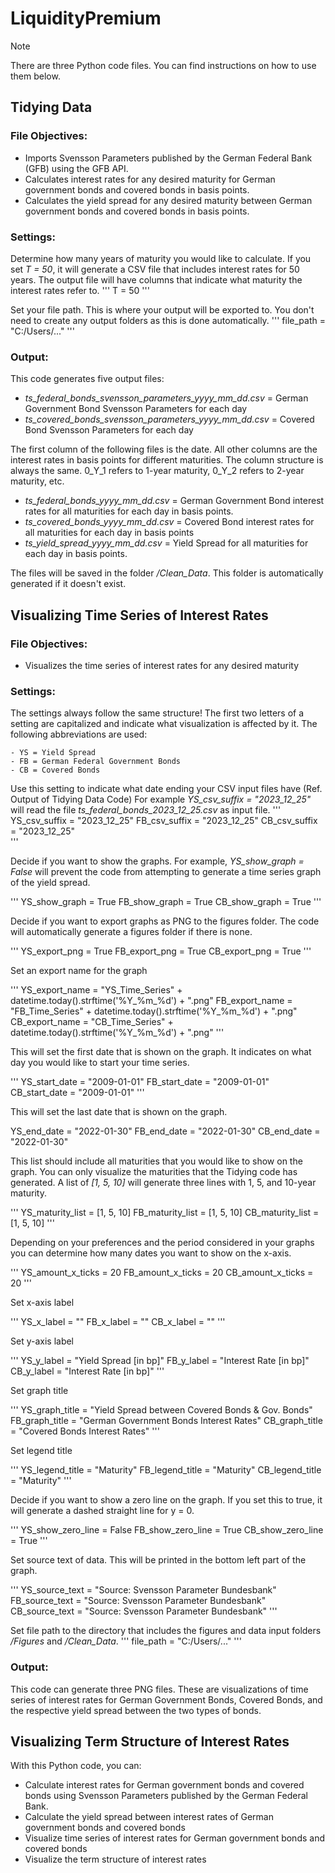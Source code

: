 # LiquidityPremium

> [!NOTE]
> There are three Python code files. You can find instructions on how to use them below.

## Tidying Data

### File Objectives:

- Imports Svensson Parameters published by the German Federal Bank (GFB) using the GFB API.
- Calculates interest rates for any desired maturity for German government bonds and covered bonds in basis points.
- Calculates the yield spread for any desired maturity between German government bonds and covered bonds in basis points. 

### Settings:

Determine how many years of maturity you would like to calculate. If you set *T = 50*, it will generate a CSV file that includes interest rates for 50 years. 
The output file will have columns that indicate what maturity the interest rates refer to.
'''
T = 50
'''

Set your file path. This is where your output will be exported to. You don't need to create any output folders as this is done automatically. 
'''
file_path = "C:/Users/..." 
'''

### Output:

This code generates five output files:

- *ts_federal_bonds_svensson_parameters_yyyy_mm_dd.csv* = German Government Bond Svensson Parameters for each day
- *ts_covered_bonds_svensson_parameters_yyyy_mm_dd.csv* = Covered Bond Svensson Parameters for each day

The first column of the following files is the date. All other columns are the interest rates in basis points for different maturities.
The column structure is always the same. 0_Y_1 refers to 1-year maturity, 0_Y_2 refers to 2-year maturity, etc. 

- *ts_federal_bonds_yyyy_mm_dd.csv* = German Government Bond interest rates for all maturities for each day in basis points.
- *ts_covered_bonds_yyyy_mm_dd.csv* = Covered Bond interest rates for all maturities for each day in basis points
- *ts_yield_spread_yyyy_mm_dd.csv* = Yield Spread for all maturities for each day in basis points. 

The files will be saved in the folder */Clean_Data*. This folder is automatically generated if it doesn't exist. 

## Visualizing Time Series of Interest Rates

### File Objectives:

- Visualizes the time series of interest rates for any desired maturity 

### Settings:

The settings always follow the same structure! The first two letters of a setting are capitalized and indicate what visualization is affected by it.
The following abbreviations are used:

    - YS = Yield Spread
    - FB = German Federal Government Bonds
    - CB = Covered Bonds

Use this setting to indicate what date ending your CSV input files have (Ref. Output of Tidying Data Code)
For example *YS_csv_suffix = "2023_12_25"* will read the file *ts_federal_bonds_2023_12_25.csv* as input file.
'''
YS_csv_suffix = "2023_12_25"
FB_csv_suffix = "2023_12_25"
CB_csv_suffix = "2023_12_25"    
'''

Decide if you want to show the graphs. For example, *YS_show_graph = False* will prevent the code from attempting to generate a time series graph of the yield spread.

'''
YS_show_graph = True
FB_show_graph = True
CB_show_graph = True
'''

Decide if you want to export graphs as PNG to the figures folder. The code will automatically generate a figures folder if there is none.

'''
YS_export_png = True
FB_export_png = True
CB_export_png = True
'''

Set an export name for the graph

'''
YS_export_name = "YS_Time_Series" + datetime.today().strftime('%Y_%m_%d') + ".png"
FB_export_name = "FB_Time_Series" + datetime.today().strftime('%Y_%m_%d') + ".png"
CB_export_name = "CB_Time_Series" + datetime.today().strftime('%Y_%m_%d') + ".png"
'''

This will set the first date that is shown on the graph. It indicates on what day you would like to start your time series. 

'''
YS_start_date = "2009-01-01"
FB_start_date = "2009-01-01"
CB_start_date = "2009-01-01"
'''

This will set the last date that is shown on the graph.

YS_end_date = "2022-01-30"
FB_end_date = "2022-01-30"
CB_end_date = "2022-01-30"

This list should include all maturities that you would like to show on the graph. You can only visualize the maturities that the Tidying code has generated.
A list of *[1, 5, 10]* will generate three lines with 1, 5, and 10-year maturity. 

'''
YS_maturity_list =  [1, 5, 10]
FB_maturity_list =  [1, 5, 10]
CB_maturity_list =  [1, 5, 10]
'''

Depending on your preferences and the period considered in your graphs you can determine how many dates you want to show on the x-axis. 

'''
YS_amount_x_ticks = 20
FB_amount_x_ticks = 20
CB_amount_x_ticks = 20
'''

Set x-axis label

'''
YS_x_label = ""
FB_x_label = ""
CB_x_label = ""
'''

Set y-axis label

'''
YS_y_label = "Yield Spread [in bp]"
FB_y_label = "Interest Rate [in bp]"
CB_y_label = "Interest Rate [in bp]"
'''

Set graph title

'''
YS_graph_title = "Yield Spread between Covered Bonds & Gov. Bonds"
FB_graph_title = "German Government Bonds Interest Rates"
CB_graph_title = "Covered Bonds Interest Rates"
'''

Set legend title

'''
YS_legend_title = "Maturity"
FB_legend_title = "Maturity"
CB_legend_title = "Maturity"
'''

Decide if you want to show a zero line on the graph. If you set this to true, it will generate a dashed straight line for y = 0. 

'''
YS_show_zero_line = False
FB_show_zero_line = True
CB_show_zero_line = True
'''

Set source text of data. This will be printed in the bottom left part of the graph. 

'''
YS_source_text = "Source: Svensson Parameter Bundesbank"
FB_source_text = "Source: Svensson Parameter Bundesbank"
CB_source_text = "Source: Svensson Parameter Bundesbank"
'''

Set file path to the directory that includes the figures and data input folders */Figures* and */Clean_Data*. 
'''
file_path = "C:/Users/..."
'''

### Output:

This code can generate three PNG files. These are visualizations of time series of interest rates for German Government Bonds, Covered Bonds, and the respective yield spread between the two types of bonds. 

## Visualizing Term Structure of Interest Rates
With this Python code, you can:

- Calculate interest rates for German government bonds and covered bonds using Svensson Parameters published by the German Federal Bank. 
- Calculate the yield spread between interest rates of German government bonds and covered bonds 
- Visualize time series of interest rates for German government bonds and covered bonds 
- Visualize the term structure of interest rates


